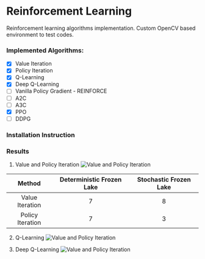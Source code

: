 # Reinforcement Learning
Reinforcement learning algorithms implementation. Custom OpenCV based environment to test codes.

### Implemented Algorithms:
- [x] Value Iteration
- [x] Policy Iteration
- [x] Q-Learning
- [x] Deep Q-Learning
- [ ] Vanilla Policy Gradient - REINFORCE
- [ ] A2C
- [ ] A3C
- [x]  PPO
- [ ] DDPG

### Installation Instruction


### Results
1. Value and Policy Iteration
  ![Value and Policy Iteration](https://github.com/khush3/rl_algorithms/Results/Iter-Methods.gif)

  |      Method      | Deterministic Frozen Lake | Stochastic Frozen Lake |
  | :--------------: | :-----------------------: | :--------------------: |
  | Value Iteration  |             7             |           8            |
  | Policy Iteration |             7             |           3            |

  

2. Q-Learning
  ![Value and Policy Iteration](https://github.com/khush3/rl_algorithms/Results/Q-Learning.gif)


3. Deep Q-Learning
  ![Value and Policy Iteration](https://github.com/khush3/rl_algorithms/Results/Deep-Q-Learning.gif)
